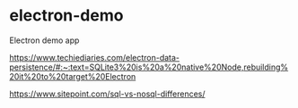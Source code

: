 # electron-demo

Electron demo app

https://www.techiediaries.com/electron-data-persistence/#:~:text=SQLite3%20is%20a%20native%20Node,rebuilding%20it%20to%20target%20Electron

https://www.sitepoint.com/sql-vs-nosql-differences/
